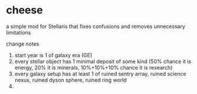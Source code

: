 # cheese
a simple mod for Stellaris that fixes confusions and removes unnecessary limitations

change notes
1. start year is 1 of galaxy era (GE)
2. every stellar object has 1 minimal deposit of some kind (50% chance it is energy, 20% it is minerals, 10%+10%+10% chance it is research)
3. every galaxy setup has at least 1 of ruined sentry array, ruined science nexus, ruined dyson sphere, ruined ring world
4. 
